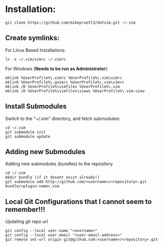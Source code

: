 # Installation:

    git clone https://github.com/mikepruett3/dotvim.git ~/.vim

## Create symlinks:

For Linux Based Installations:

    ln -s ~/.vim/vimrc ~/.vimrc

For Windows (**Needs to be run as Administrator**):

    mklink %UserProfile%\.vimrc %UserProfile%\.vim\vimrc
    mklink %UserProfile%\.gvimrc %UserProfile%\.vim\vimrc
    mklink /D %UserProfile%\vimfiles %UserProfile%\.vim
    mklink /D %UserProfile%\vimfiles\views %UserProfile%\.vim-view

## Install Submodules

Switch to the "~/.vim" directory, and fetch submodules:

    cd ~/.vim
    git submodule init
    git submodule update

## Adding new Submodules

Adding new submodules (bundles) to the repository

    cd ~/.vim
    mkdir bundle (if it dosent exist already!)
    git submodule add http://github.com/<username>/<repository>.git bundle/<plugin-name>.vim

## Local Git Configurations that I cannot seem to remember!!!

Updating git repo url

    git config --local user.name "<username>"
    git config --local user.email "<user-email-address>"
    git remote set-url origin git@github.com:<username>/<repository>.git
